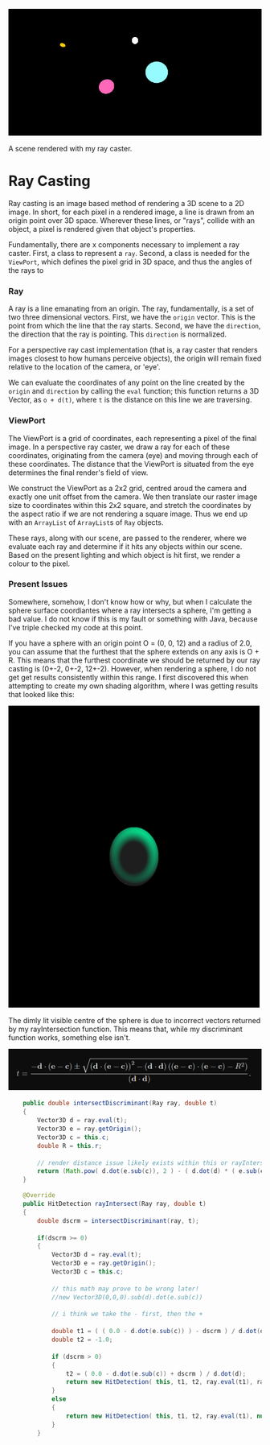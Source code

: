 ![Spheres!](readme_docs/test.gif)

A scene rendered with my ray caster.

# Ray Casting

Ray casting is an image based method of rendering a 3D scene to a 2D image. In short, for each pixel in
a rendered image, a line is drawn from an origin point over 3D space. Wherever these lines, or "rays",
collide with an object, a pixel is rendered given that object's properties.

Fundamentally, there are x components necessary to implement a ray caster. First, a class to represent
a `ray`. Second, a class is needed for the `ViewPort`, which defines the pixel grid in 3D space, and
thus the angles of the rays to 

### Ray

A ray is a line emanating from an origin. The ray, fundamentally, is a set of two three dimensional
vectors. First, we have the `origin` vector. This is the point from which the line that the ray starts.
Second, we have the  `direction`, the direction that the ray is pointing. This `direction` is normalized.

For a perspective ray cast implementation (that is, a ray caster that renders images closest to how
humans perceive objects), the origin will remain fixed relative to the location of the camera, or 'eye'.

We can evaluate the coordinates of any point on the line created by the `origin` and `direction` by
calling the `eval` function; this function returns a 3D Vector, as `o + d(t)`, where `t` is the distance
on this line we are traversing.

### ViewPort

The ViewPort is a grid of coordinates, each representing a pixel of the final image. In a perspective
ray caster, we draw a ray for each of these coordinates, originating from the camera (eye) and moving
through each of these coordinates. The distance that the ViewPort is situated from the eye determines
the final render's field of view.

We construct the ViewPort as a 2x2 grid, centred aroud the camera and exactly one unit offset from
the camera. We then translate our raster image size to coordinates within this 2x2 square, and stretch
the coordinates by the aspect ratio if we are not rendering a square image. Thus we end up with an
`ArrayList` of `ArrayList`s of `Ray` objects.

These rays, along with our scene, are passed to the renderer, where we evaluate each ray and determine
if it hits any objects within our scene. Based on the present lighting and which object is hit first,
we render a colour to the pixel.

### Present Issues

Somewhere, somehow, I don't know how or why, but when I calculate the sphere surface coordiantes where
a ray intersects a sphere, I'm getting a bad value. I do not know if this is my fault or something with
Java, because I've triple checked my code at this point.

If you have a sphere with an origin point O = (0, 0, 12) and a radius of 2.0, you can assume that the
furthest that the sphere extends on any axis is O + R. This means that the furthest coordinate we should
be returned by our ray casting is (0+-2, 0+-2, 12+-2). However, when rendering a sphere, I do not get
get results consistently within this range. I first discovered this when attempting to create my own
shading algorithm, where I was getting results that looked like this:

<img src="readme_docs/light_fail0.bmp" alt="Badly lit sphere render" width="500" height="600"> 

The dimly lit visible centre of the sphere is due to incorrect vectors returned by my rayIntersection
function. This means that, while my discriminant function works, something else isn't.

![Ray-Sphere Intersection](readme_docs/ray_sphere_intersection_equation.PNG)

```Java
    public double intersectDiscriminant(Ray ray, double t)
    {
        Vector3D d = ray.eval(t);
        Vector3D e = ray.getOrigin();
        Vector3D c = this.c;
        double R = this.r;

        // render distance issue likely exists within this or rayIntersect
        return (Math.pow( d.dot(e.sub(c)), 2 ) - ( d.dot(d) * ( e.sub(c).dot( e.sub(c) ) ) - Math.pow(R, 2) ) );
    }
```

```Java
    @Override
    public HitDetection rayIntersect(Ray ray, double t)
    {
        double dscrm = intersectDiscriminant(ray, t);

        if(dscrm >= 0)
        {
            Vector3D d = ray.eval(t);
            Vector3D e = ray.getOrigin();
            Vector3D c = this.c;

            // this math may prove to be wrong later!
            //new Vector3D(0,0,0).sub(d).dot(e.sub(c))
            
            // i think we take the - first, then the +
            
            double t1 = ( ( 0.0 - d.dot(e.sub(c)) ) - dscrm ) / d.dot(d);
            double t2 = -1.0;

            if (dscrm > 0)
            {
                t2 = ( 0.0 - d.dot(e.sub(c)) + dscrm ) / d.dot(d);
                return new HitDetection( this, t1, t2, ray.eval(t1), ray.eval(t2) );
            }
            else
            {
                return new HitDetection( this, t1, t2, ray.eval(t1), null );
            }
        }
```
